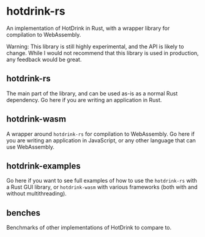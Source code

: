# hotdrink-rs

An implementation of HotDrink in Rust, with a wrapper library for compilation to WebAssembly.

Warning: This library is still highly experimental, and the API is likely to change.
While I would not recommend that this library is used in production, any feedback would be great.

## hotdrink-rs

The main part of the library, and can be used as-is as a normal Rust dependency.
Go here if you are writing an application in Rust.

## hotdrink-wasm

A wrapper around `hotdrink-rs` for compilation to WebAssembly.
Go here if you are writing an application in JavaScript, or any other language that can use WebAssembly.

## hotdrink-examples

Go here if you want to see full examples of how to use the `hotdrink-rs` with a Rust GUI library,
or `hotdrink-wasm` with various frameworks (both with and without multithreading).

## benches

Benchmarks of other implementations of HotDrink to compare to.